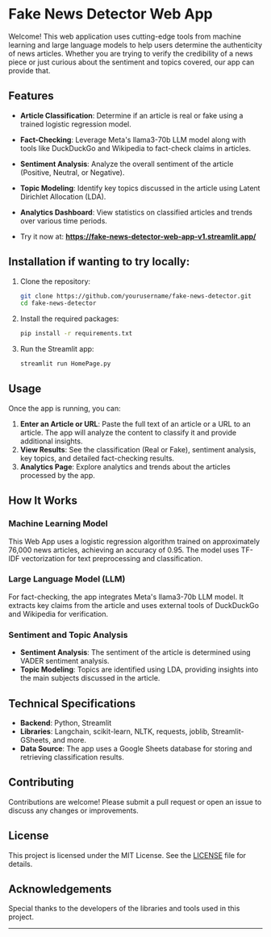 # Fake News Detector Web App

Welcome! This web application uses cutting-edge tools from machine learning and large language models to help users determine the authenticity of news articles. Whether you are trying to verify the credibility of a news piece or just curious about the sentiment and topics covered, our app can provide that.

## Features

- **Article Classification**: Determine if an article is real or fake using a trained logistic regression model.
- **Fact-Checking**: Leverage Meta's llama3-70b LLM model along with tools like DuckDuckGo and Wikipedia to fact-check claims in articles.
- **Sentiment Analysis**: Analyze the overall sentiment of the article (Positive, Neutral, or Negative).
- **Topic Modeling**: Identify key topics discussed in the article using Latent Dirichlet Allocation (LDA).
- **Analytics Dashboard**: View statistics on classified articles and trends over various time periods.

- Try it now at: **https://fake-news-detector-web-app-v1.streamlit.app/**
  

## Installation if wanting to try locally:

1. Clone the repository:
   ```bash
   git clone https://github.com/yourusername/fake-news-detector.git
   cd fake-news-detector
   ```

2. Install the required packages:
   ```bash
   pip install -r requirements.txt
   ```

3. Run the Streamlit app:
   ```bash
   streamlit run HomePage.py
   ```

## Usage

Once the app is running, you can:

1. **Enter an Article or URL**: Paste the full text of an article or a URL to an article. The app will analyze the content to classify it and provide additional insights.
2. **View Results**: See the classification (Real or Fake), sentiment analysis, key topics, and detailed fact-checking results.
3. **Analytics Page**: Explore analytics and trends about the articles processed by the app.

## How It Works

### Machine Learning Model

This Web App uses a logistic regression algorithm trained on approximately 76,000 news articles, achieving an accuracy of 0.95. The model uses TF-IDF vectorization for text preprocessing and classification.

### Large Language Model (LLM)

For fact-checking, the app integrates Meta's llama3-70b LLM model. It extracts key claims from the article and uses external tools of DuckDuckGo and Wikipedia for verification.

### Sentiment and Topic Analysis

- **Sentiment Analysis**: The sentiment of the article is determined using VADER sentiment analysis.
- **Topic Modeling**: Topics are identified using LDA, providing insights into the main subjects discussed in the article.

## Technical Specifications

- **Backend**: Python, Streamlit
- **Libraries**: Langchain, scikit-learn, NLTK, requests, joblib, Streamlit-GSheets, and more.
- **Data Source**: The app uses a Google Sheets database for storing and retrieving classification results.

## Contributing

Contributions are welcome! Please submit a pull request or open an issue to discuss any changes or improvements.

## License

This project is licensed under the MIT License. See the [LICENSE](LICENSE) file for details.

## Acknowledgements

Special thanks to the developers of the libraries and tools used in this project.

---

